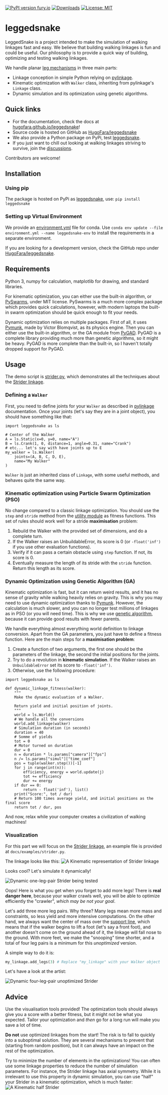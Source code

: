 [![PyPI version fury.io](https://badge.fury.io/py/leggedsnake.svg)](https://pypi.python.org/pypi/leggedsnake/)
[![Downloads](https://static.pepy.tech/personalized-badge/leggedsnake?period=total&units=international_system&left_color=grey&right_color=green&left_text=downloads)](https://pepy.tech/project/leggedsnake)
[![License: MIT](https://img.shields.io/badge/license-MIT-blue.svg )](https://raw.githubusercontent.com/HugoFara/leggedsnake/master/LICENSE.rst)

# leggedsnake

LeggedSnake is a project intended to make the simulation of walking linkages fast and easy. We believe that building walking linkages is fun and could be useful. Our philosophy is to provide a quick way of building, optimizing and testing walking linkages.

We handle planar [leg mechanisms](https://en.wikipedia.org/wiki/Leg_mechanism) in three main parts:

* Linkage conception in simple Python relying on [pylinkage](https://github.com/HugoFara/pylinkage).
* Kinematic optimization with ``Walker`` class, inheriting from pylinkage's ``Linkage`` class.
* Dynamic simulation and its optimization using genetic algorithms.

## Quick links

* For the documentation, check the docs at [hugofara.github.io/leggedsnake](https://hugofara.github.io/leggedsnake/)!
* Source code is hosted on GitHub as [HugoFara/leggedsnake](https://github.com/HugoFara/leggedsnake)
* We also provide a Python package on PyPi, test [leggedsnake](https://pypi.org/project/leggedsnake/).
* If you just want to chill out looking at walking linkages striving to survive, join the [discussions](https://github.com/HugoFara/leggedsnake/discussions).

Contributors are welcome!

## Installation

### Using pip

The package is hosted on PyPi as [leggedsnake](https://pypi.org/project/leggedsnake/), use:
``pip install leggedsnake``

### Setting up Virtual Environment

We provide an [environment.yml](https://github.com/HugoFara/leggedsnake/blob/master/environment.yml) file for conda. Use ``conda env update --file environment.yml --name leggedsnake-env`` to install the requirements in a separate environment. 

If you are looking for a development version, check the GitHub repo under [HugoFara/leggedsnake](https://github.com/HugoFara/leggedsnake). 

## Requirements

Python 3, numpy for calculation, matplotlib for drawing, and standard libraries. 

For kinematic optimization, you can either use the built-in algorithm, or 
[PySwarms](https://pyswarms.readthedocs.io/en/latest/), under MIT license. PySwarms is a much more complex package 
which provides quick calculations, however, with modern laptops the built-in swarm optimization should be quick enough 
to fit your needs.

Dynamic optimization relies on multiple packages. First of all, it uses 
[Pymunk](http://www.pymunk.org/en/latest/index.html), made by Victor Blomqvist, as its physics engine. Then you can 
either use the built-in algorithm, or the GA module from [PyGAD](https://pygad.readthedocs.io/en/latest/). PyGAD is a 
complete library providing much more than genetic algorithms, so it might be heavy. PyGAD is more complete than the 
built-in, so I haven't totally dropped support for PyGAD.

## Usage

The demo script is [strider.py](https://github.com/HugoFara/leggedsnake/blob/master/docs/examples/strider.py), which 
demonstrates all the techniques about the [Strider linkage](https://www.diywalkers.com/strider-linkage-plans.html).

### Defining a ``Walker``

First, you need to define joints for your ``Walker`` as described in [pylinkage](https://github.com/HugoFara/pylinkage)
documentation. Once your joints (let's say they are in a joint object), you should have something like that:

```python3
import leggedsnake as ls

# Center of the Walker
A = ls.Static(x=0, y=0, name="A")
B = ls.Crank(1, 0, distance=1, angle=0.31, name="Crank")
# etc... let's say with have joints up to E
my_walker = ls.Walker(
    joints=(A, B, C, D, E),
    name="My Walker"
)
```

``Walker`` is just an inherited class of ``Linkage``, with some useful methods, and behaves quite the same way.

### Kinematic optimization using Particle Swarm Optimization (PSO)

No change compared to a classic linkage optimization. You should use the ``step`` and ``stride`` method from the [utility module](https://github.com/HugoFara/leggedsnake/blob/master/leggedsnake/utility.py) as fitness functions. 
This set of rules should work well for a stride **maximisation** problem:

1. Rebuild the Walker with the provided set of dimensions, and do a complete turn.
2. If the Walker raises an UnbuildableError, its score is 0 (or ``-float('inf')`` if you use other evaluation functions).
3. Verify if it can pass a certain obstacle using ``step`` function. If not, its score is 0.
4. Eventually measure the length of its stride with the ``stride`` function. Return this length as its score.

### Dynamic Optimization using Genetic Algorithm (GA)

Kinematic optimization is fast, but it can return weird results, and it has no sense of gravity while walking heavily 
relies on gravity. This is why you may need to use dynamic optimization thanks to 
[Pymunk](http://www.pymunk.org/en/latest/index.html). However, the calculation is much slower, and you can no 
longer test millions of linkages as in PSO (or you will need time). This is why we 
use [genetic algorithm](https://en.wikipedia.org/wiki/Genetic_algorithm), because it can provide good results with 
fewer parents.

We handle everything almost everything world definition to linkage conversion. Apart from the GA parameters, you just 
have to define a fitness function. Here are the main steps for a **maximisation problem**:

1. Create a function of two arguments, the first one should be the parameters of the linkage, the second the initial positions for the joints. 
2. Try to do a revolution in **kinematic simulation**. If the Walker raises an ``UnbuildableError`` set its score to ``-float('inf')``. 
3. Otherwise, use the following procedure: 

```python3
import leggedsnake as ls

def dynamic_linkage_fitness(walker):
    """
    Make the dynamic evaluation of a Walker.
    
    Return yield and initial position of joints.
    """
    world = ls.World()
    # We handle all the conversions
    world.add_linkage(walker)
    # Simulation duration (in seconds)
    duration = 40
    # Somme of yields
    tot = 0
    # Motor turned on duration
    dur = 0
    n = duration * ls.params["camera"]["fps"]
    n /= ls.params["simul"]["time_coef"]
    pos = tuple(walker.step())[-1]
    for j in range(int(n)):
        efficiency, energy = world.update(j)
        tot += efficiency
        dur += energy
    if dur == 0:
        return - float('inf'), list()
    print("Score:", tot / dur)
    # Return 100 times average yield, and initial positions as the final score
    return tot / dur, pos
```

And now, relax while your computer creates a civilization of walking machines!

### Visualization

For this part we will focus on the [Strider linkage](https://www.diywalkers.com/strider-linkage-plans.html), an example 
file is provided at ``docs/examples/strider.py``. 

The linkage looks like this:
![A Kinematic representation of Strider linkage](https://github.com/HugoFara/leggedsnake/raw/master/docs/examples/images/Kinematic%20unoptimized%20Strider.gif)

Looks cool? Let's simulate it dynamically!

![Dynamic one-leg-pair Strider being tested](https://github.com/HugoFara/leggedsnake/raw/master/docs/examples/images/Dynamic%20unoptimized%20one-legged%20Strider.gif)

Oops! Here is what you get when you forget to add more legs! There is **real danger here**, because your walker crawls 
well, you will be able to optimize efficiently the "crawler", *which may be not your goal*. 

Let's add three more leg pairs. Why three? Many legs mean more mass and constraints, so less yield and more intensive 
computations. On the other hand, we always want the center of mass over the 
[support line](https://en.wikipedia.org/wiki/Support_polygon), which means that if the walker begins to lift a foot 
(let's say a front foot), and another doesn't come on the ground ahead of it, the linkage will fall nose to the 
ground. With more feet, we make the "snooping" time shorter, and a total of four leg pairs is a minimum for this 
*unoptimized* version. 

A simple way to do it is:

```python
my_linkage.add_legs(3) # Replace "my_linkage" with your Walker object
```

Let's have a look at the artist:

![Dynamic four-leg-pair unoptimized Strider](https://github.com/HugoFara/leggedsnake/raw/master/docs/examples/images/Dynamic%20unoptimized%20strider.gif)

## Advice

Use the visualisation tools provided! The optimization tools should always give you a score with a better fitness, 
but it might not be what you expected. Tailor your optimization and *then* go for a long run will make you save a lot 
of time.

**Do not** use optimized linkages from the start! The risk is to fall to quickly into a suboptimal solution. They are 
several mechanisms to prevent that (starting from random position), but it can always have an impact on the rest of 
the optimization.

Try to minimize the number of elements in the optimizations! You can often use some linkage properties to reduce the 
number of simulation parameters. For instance, the Strider linkage has axial symmetry. While it is irrelevant to use 
this property in dynamic simulation, you can use "half" your Strider in a kinematic optimization, which is much faster:
![A Kinematic half Strider](https://github.com/HugoFara/leggedsnake/raw/master/docs/examples/images/Kinematic%20half-Strider.gif)
